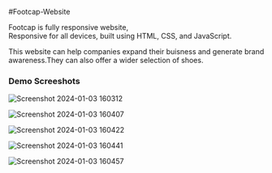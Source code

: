 #Footcap-Website

  Footcap is fully responsive website, <br />Responsive for all devices, built using HTML, CSS, and JavaScript.

  This website can help companies expand their buisness and generate brand awareness.They can also offer a wider selection of shoes.

  
### Demo Screeshots

![Screenshot 2024-01-03 160312](https://github.com/Shraddha1513/Footcap-Website/assets/140946907/4c736946-703c-4d48-bcea-7460b722f01d)

![Screenshot 2024-01-03 160407](https://github.com/Shraddha1513/Footcap-Website/assets/140946907/8cc4db8b-e80f-4d50-a608-ebf7245dcb9d)

![Screenshot 2024-01-03 160422](https://github.com/Shraddha1513/Footcap-Website/assets/140946907/6892b9fe-eeac-4aa3-a644-383636a24479)

![Screenshot 2024-01-03 160441](https://github.com/Shraddha1513/Footcap-Website/assets/140946907/a45a3529-7ef3-4c47-ac4a-63c126a0774c)

![Screenshot 2024-01-03 160457](https://github.com/Shraddha1513/Footcap-Website/assets/140946907/a78cdca0-161f-4b83-a997-fd0c1d192434)


